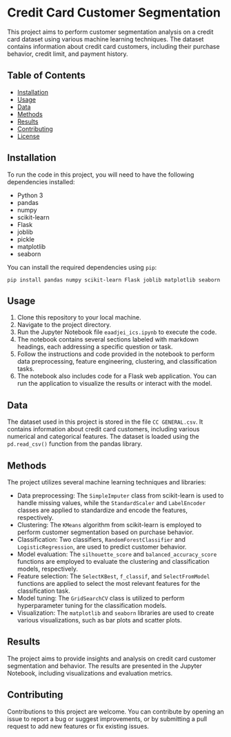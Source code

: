 # Credit Card Customer Segmentation

This project aims to perform customer segmentation analysis on a credit card dataset using various machine learning techniques. The dataset contains information about credit card customers, including their purchase behavior, credit limit, and payment history.

## Table of Contents

- [Installation](#installation)
- [Usage](#usage)
- [Data](#data)
- [Methods](#methods)
- [Results](#results)
- [Contributing](#contributing)
- [License](#license)

## Installation

To run the code in this project, you will need to have the following dependencies installed:

- Python 3
- pandas
- numpy
- scikit-learn
- Flask
- joblib
- pickle
- matplotlib
- seaborn

You can install the required dependencies using `pip`:

```shell
pip install pandas numpy scikit-learn Flask joblib matplotlib seaborn
```

## Usage

1. Clone this repository to your local machine.
2. Navigate to the project directory.
3. Run the Jupyter Notebook file `eaadjei_ics.ipynb` to execute the code.
4. The notebook contains several sections labeled with markdown headings, each addressing a specific question or task.
5. Follow the instructions and code provided in the notebook to perform data preprocessing, feature engineering, clustering, and classification tasks.
6. The notebook also includes code for a Flask web application. You can run the application to visualize the results or interact with the model.

## Data

The dataset used in this project is stored in the file `CC GENERAL.csv`. It contains information about credit card customers, including various numerical and categorical features. The dataset is loaded using the `pd.read_csv()` function from the pandas library.

## Methods

The project utilizes several machine learning techniques and libraries:

- Data preprocessing: The `SimpleImputer` class from scikit-learn is used to handle missing values, while the `StandardScaler` and `LabelEncoder` classes are applied to standardize and encode the features, respectively.
- Clustering: The `KMeans` algorithm from scikit-learn is employed to perform customer segmentation based on purchase behavior.
- Classification: Two classifiers, `RandomForestClassifier` and `LogisticRegression`, are used to predict customer behavior.
- Model evaluation: The `silhouette_score` and `balanced_accuracy_score` functions are employed to evaluate the clustering and classification models, respectively.
- Feature selection: The `SelectKBest`, `f_classif`, and `SelectFromModel` functions are applied to select the most relevant features for the classification task.
- Model tuning: The `GridSearchCV` class is utilized to perform hyperparameter tuning for the classification models.
- Visualization: The `matplotlib` and `seaborn` libraries are used to create various visualizations, such as bar plots and scatter plots.

## Results

The project aims to provide insights and analysis on credit card customer segmentation and behavior. The results are presented in the Jupyter Notebook, including visualizations and evaluation metrics.

## Contributing

Contributions to this project are welcome. You can contribute by opening an issue to report a bug or suggest improvements, or by submitting a pull request to add new features or fix existing issues.
